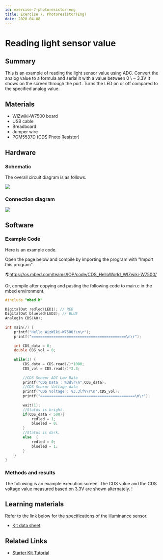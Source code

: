 ```yaml
---
id: exercise-7-photoresistor-eng
title: Exercise 7. Photoresistor(Eng)
date: 2020-04-08
---
```


# Reading light sensor value

## Summary

This is an example of reading the light sensor value using ADC. Convert the analog value to a formula and serial it with a value between 0 \ ~ 3.3V
It shows on the screen through the port. Turns the LED on or off compared to the specified analog value.

## Materials

  - WIZwiki-W7500 board
  - USB cable
  - Breadboard
  - Jumper wire
  - PGM5537D (CDS Photo Resistor)

## Hardware

### Schematic

The overall circuit diagram is as follows.

![](/img/products/wizwiki_mbed_kit/kit_en/cds_sensor_schem.png)

### Connection diagram

![](/img/products/wizwiki_mbed_kit/kit_en/exam_cds_sensor.png)

## Software

### Example Code

Here is an example code.

Open the page below and compile by importing the program with "Import this program".

🌎https://os.mbed.com/teams/IOP/code/CDS_HelloWorld_WIZwiki-W7500/

Or, compile after copying and pasting the following code to main.c in the mbed environment.

``` c
#include "mbed.h"
 
DigitalOut redled(LED1); // RED
DigitalOut blueled(LED3); // BLUE
AnalogIn CDS(A0);
 
int main(/) {
    printf("Hello WizWIki-W7500!\n\r");
    printf("===========================================\n\r");
    
    int CDS_data = 0;
    double CDS_vol = 0;
    
    while(1) {
        CDS_data = CDS.read(/)*1000;
        CDS_vol = CDS.read(/)*3.3;
        
        //CDS Seneor ADC Low Data
        printf("CDS Data : %3d\r\n",CDS_data);      
        //CDS Sensor Voltage data
        printf("CDS Voltage : %3.3lfV\r\n",CDS_vol);
        printf("===========================================\n\r");
        
        wait(1);     
        //Status is bright.
        if(CDS_data < 500){
            redled = 1;
            blueled = 0;
        }
        //Status is dark.
        else  {
            redled = 0;
            blueled = 1;
        }
    }
}
```

### Methods and results

The following is an example execution screen. The CDS value and the CDS voltage value measured based on 3.3V are shown alternately.
! [](/img/products/wizwiki_mbed_kit/kit_en/cds_sensor_result.jpg)

## Learning materials

Refer to the link below for the specifications of the illuminance sensor.

 * [Kit data sheet](./kit-parts-datasheet.md)

## Related Links

 * [Starter Kit Tutorial](./Tutorial-Eng.md)

